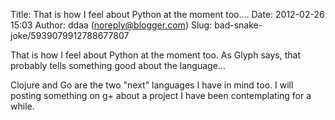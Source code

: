 Title: That is how I feel about Python at the moment too....
Date: 2012-02-26 15:03
Author: ddaa (noreply@blogger.com)
Slug: bad-snake-joke/5939079912788677807

That is how I feel about Python at the moment too. As Glyph says, that
probably tells something good about the language...  
  
Clojure and Go are the two "next" languages I have in mind too. I will
posting something on g+ about a project I have been contemplating for a
while.

